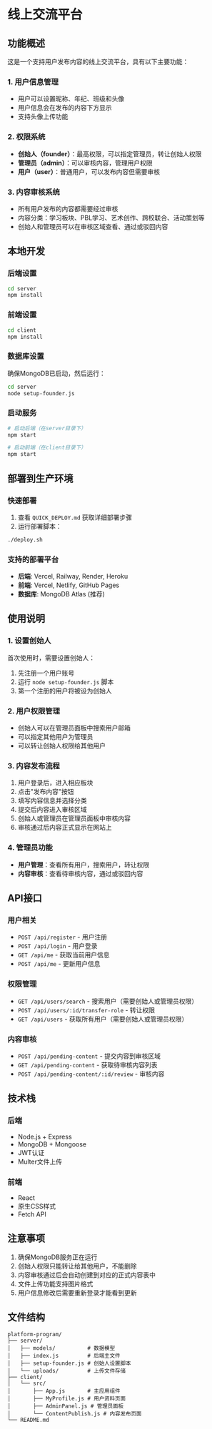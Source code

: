 # 线上交流平台

## 功能概述

这是一个支持用户发布内容的线上交流平台，具有以下主要功能：

### 1. 用户信息管理
- 用户可以设置昵称、年纪、班级和头像
- 用户信息会在发布的内容下方显示
- 支持头像上传功能

### 2. 权限系统
- **创始人（founder）**：最高权限，可以指定管理员，转让创始人权限
- **管理员（admin）**：可以审核内容，管理用户权限
- **用户（user）**：普通用户，可以发布内容但需要审核

### 3. 内容审核系统
- 所有用户发布的内容都需要经过审核
- 内容分类：学习板块、PBL学习、艺术创作、跨校联合、活动策划等
- 创始人和管理员可以在审核区域查看、通过或驳回内容

## 本地开发

### 后端设置
```bash
cd server
npm install
```

### 前端设置
```bash
cd client
npm install
```

### 数据库设置
确保MongoDB已启动，然后运行：
```bash
cd server
node setup-founder.js
```

### 启动服务
```bash
# 启动后端（在server目录下）
npm start

# 启动前端（在client目录下）
npm start
```

## 部署到生产环境

### 快速部署
1. 查看 `QUICK_DEPLOY.md` 获取详细部署步骤
2. 运行部署脚本：
```bash
./deploy.sh
```

### 支持的部署平台
- **后端**: Vercel, Railway, Render, Heroku
- **前端**: Vercel, Netlify, GitHub Pages
- **数据库**: MongoDB Atlas (推荐)

## 使用说明

### 1. 设置创始人
首次使用时，需要设置创始人：
1. 先注册一个用户账号
2. 运行 `node setup-founder.js` 脚本
3. 第一个注册的用户将被设为创始人

### 2. 用户权限管理
- 创始人可以在管理员面板中搜索用户邮箱
- 可以指定其他用户为管理员
- 可以转让创始人权限给其他用户

### 3. 内容发布流程
1. 用户登录后，进入相应板块
2. 点击"发布内容"按钮
3. 填写内容信息并选择分类
4. 提交后内容进入审核区域
5. 创始人或管理员在管理员面板中审核内容
6. 审核通过后内容正式显示在网站上

### 4. 管理员功能
- **用户管理**：查看所有用户，搜索用户，转让权限
- **内容审核**：查看待审核内容，通过或驳回内容

## API接口

### 用户相关
- `POST /api/register` - 用户注册
- `POST /api/login` - 用户登录
- `GET /api/me` - 获取当前用户信息
- `POST /api/me` - 更新用户信息

### 权限管理
- `GET /api/users/search` - 搜索用户（需要创始人或管理员权限）
- `POST /api/users/:id/transfer-role` - 转让权限
- `GET /api/users` - 获取所有用户（需要创始人或管理员权限）

### 内容审核
- `POST /api/pending-content` - 提交内容到审核区域
- `GET /api/pending-content` - 获取待审核内容列表
- `POST /api/pending-content/:id/review` - 审核内容

## 技术栈

### 后端
- Node.js + Express
- MongoDB + Mongoose
- JWT认证
- Multer文件上传

### 前端
- React
- 原生CSS样式
- Fetch API

## 注意事项

1. 确保MongoDB服务正在运行
2. 创始人权限只能转让给其他用户，不能删除
3. 内容审核通过后会自动创建到对应的正式内容表中
4. 文件上传功能支持图片格式
5. 用户信息修改后需要重新登录才能看到更新

## 文件结构

```
platform-program/
├── server/
│   ├── models/          # 数据模型
│   ├── index.js         # 后端主文件
│   ├── setup-founder.js # 创始人设置脚本
│   └── uploads/         # 上传文件存储
├── client/
│   └── src/
│       ├── App.js       # 主应用组件
│       ├── MyProfile.js # 用户资料页面
│       ├── AdminPanel.js # 管理员面板
│       └── ContentPublish.js # 内容发布页面
└── README.md
``` 